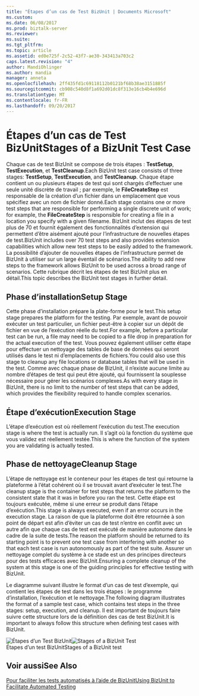 ```yaml
---
title: "Étapes d’un cas de Test BizUnit | Documents Microsoft"
ms.custom: 
ms.date: 06/08/2017
ms.prod: biztalk-server
ms.reviewer: 
ms.suite: 
ms.tgt_pltfrm: 
ms.topic: article
ms.assetid: ed0e725f-2c52-43f7-ae30-343413a703c2
caps.latest.revision: "4"
author: MandiOhlinger
ms.author: mandia
manager: anneta
ms.openlocfilehash: 2ff435fd1c69118112b0121bf68b38ae3151885f
ms.sourcegitcommit: cb908c540d8f1a692d01dc8f313e16cb4b4e696d
ms.translationtype: MT
ms.contentlocale: fr-FR
ms.lasthandoff: 09/20/2017
---
```

# <a name="stages-of-a-bizunit-test-case"></a><span data-ttu-id="b0140-102">Étapes d’un cas de Test BizUnit</span><span class="sxs-lookup"><span data-stu-id="b0140-102">Stages of a BizUnit Test Case</span></span>
<span data-ttu-id="b0140-103">Chaque cas de test BizUnit se compose de trois étapes : **TestSetup**, **TestExecution**, et **TestCleanup**.</span><span class="sxs-lookup"><span data-stu-id="b0140-103">Each BizUnit test case consists of three stages: **TestSetup**, **TestExecution**, and **TestCleanup**.</span></span> <span data-ttu-id="b0140-104">Chaque étape contient un ou plusieurs étapes de test qui sont chargés d’effectuer une seule unité discrète de travail ; par exemple, le **FileCreateStep** est responsable de la création d’un fichier dans un emplacement que vous spécifiez avec un nom de fichier donné.</span><span class="sxs-lookup"><span data-stu-id="b0140-104">Each stage contains one or more test steps that are responsible for performing a single discrete unit of work; for example, the **FileCreateStep** is responsible for creating a file in a location you specify with a given filename.</span></span>  <span data-ttu-id="b0140-105">BizUnit inclut des étapes de test plus de 70 et fournit également des fonctionnalités d’extension qui permettent d’être aisément ajouté pour l’infrastructure de nouvelles étapes de test.</span><span class="sxs-lookup"><span data-stu-id="b0140-105">BizUnit includes over 70 test steps and also provides extension capabilities which allow new test steps to be easily added to the framework.</span></span> <span data-ttu-id="b0140-106">La possibilité d’ajouter de nouvelles étapes de l’infrastructure permet de BizUnit à utiliser sur un large éventail de scénarios.</span><span class="sxs-lookup"><span data-stu-id="b0140-106">The ability to add new steps to the framework allows BizUnit to be used across a broad range of scenarios.</span></span> <span data-ttu-id="b0140-107">Cette rubrique décrit les étapes de test BizUnit plus en détail.</span><span class="sxs-lookup"><span data-stu-id="b0140-107">This topic describes the BizUnit test stages in further detail.</span></span>  
  
## <a name="setup-stage"></a><span data-ttu-id="b0140-108">Phase d’installation</span><span class="sxs-lookup"><span data-stu-id="b0140-108">Setup Stage</span></span>  
 <span data-ttu-id="b0140-109">Cette phase d’installation prépare la plate-forme pour le test.</span><span class="sxs-lookup"><span data-stu-id="b0140-109">This setup stage prepares the platform for the testing.</span></span> <span data-ttu-id="b0140-110">Par exemple, avant de pouvoir exécuter un test particulier, un fichier peut-être à copier sur un dépôt de fichier en vue de l’exécution réelle du test.</span><span class="sxs-lookup"><span data-stu-id="b0140-110">For example, before a particular test can be run, a file may need to be copied to a file drop in preparation for the actual execution of the test.</span></span> <span data-ttu-id="b0140-111">Vous pouvez également utiliser cette étape pour effectuer un nettoyage des tables de base de données qui seront utilisés dans le test ni d’emplacements de fichiers.</span><span class="sxs-lookup"><span data-stu-id="b0140-111">You could also use this stage to cleanup any file locations or database tables that will be used in the test.</span></span> <span data-ttu-id="b0140-112">Comme avec chaque phase de BizUnit, il n’existe aucune limite au nombre d’étapes de test qui peut être ajouté, qui fournissent la souplesse nécessaire pour gérer les scénarios complexes.</span><span class="sxs-lookup"><span data-stu-id="b0140-112">As with every stage in BizUnit, there is no limit to the number of test steps that can be added, which provides the flexibility required to handle complex scenarios.</span></span>  
  
## <a name="execution-stage"></a><span data-ttu-id="b0140-113">Étape d’exécution</span><span class="sxs-lookup"><span data-stu-id="b0140-113">Execution Stage</span></span>  
 <span data-ttu-id="b0140-114">L’étape d’exécution est où réellement l’exécution du test.</span><span class="sxs-lookup"><span data-stu-id="b0140-114">The execution stage is where the test is actually run.</span></span> <span data-ttu-id="b0140-115">Il s’agit où la fonction du système que vous validez est réellement testée.</span><span class="sxs-lookup"><span data-stu-id="b0140-115">This is where the function of the system you are validating is actually tested.</span></span>  
  
## <a name="cleanup-stage"></a><span data-ttu-id="b0140-116">Phase de nettoyage</span><span class="sxs-lookup"><span data-stu-id="b0140-116">Cleanup Stage</span></span>  
 <span data-ttu-id="b0140-117">L’étape de nettoyage est le conteneur pour les étapes de test qui retourne la plateforme à l’état cohérent où il se trouvait avant d’exécuter le test.</span><span class="sxs-lookup"><span data-stu-id="b0140-117">The cleanup stage is the container for test steps that returns the platform to the consistent state that it was in before you ran the test.</span></span> <span data-ttu-id="b0140-118">Cette étape est toujours exécutée, même si une erreur se produit dans l’étape d’exécution.</span><span class="sxs-lookup"><span data-stu-id="b0140-118">This stage is always executed, even if an error occurs in the execution stage.</span></span> <span data-ttu-id="b0140-119">La raison de que la plateforme doit être retournée à son point de départ est afin d’éviter un cas de test n’entre en conflit avec un autre afin que chaque cas de test est exécuté de manière autonome dans le cadre de la suite de tests.</span><span class="sxs-lookup"><span data-stu-id="b0140-119">The reason the platform should be returned to its starting point is to prevent one test case from interfering with another so that each test case is run autonomously as part of the test suite.</span></span> <span data-ttu-id="b0140-120">Assurer un nettoyage complet du système à ce stade est un des principes directeurs pour des tests efficaces avec BizUnit.</span><span class="sxs-lookup"><span data-stu-id="b0140-120">Ensuring a complete cleanup of the system at this stage is one of the guiding principles for effective testing with BizUnit.</span></span>  
  
 <span data-ttu-id="b0140-121">Le diagramme suivant illustre le format d’un cas de test d’exemple, qui contient les étapes de test dans les trois étapes : le programme d’installation, l’exécution et le nettoyage.</span><span class="sxs-lookup"><span data-stu-id="b0140-121">The following diagram illustrates the format of a sample test case, which contains test steps in the three stages: setup, execution, and cleanup.</span></span> <span data-ttu-id="b0140-122">Il est important de toujours faire suivre cette structure lors de la définition des cas de test BizUnit.</span><span class="sxs-lookup"><span data-stu-id="b0140-122">It is important to always follow this structure when defining test cases with BizUnit.</span></span>  
  
 <span data-ttu-id="b0140-123">![Étapes d’un Test BizUnit](../technical-guides/media/0a3e2e30-8329-4e87-ae83-f50f7b6aa0a4.gif "0a3e2e30-8329-4e87-ae83-f50f7b6aa0a4")</span><span class="sxs-lookup"><span data-stu-id="b0140-123">![Stages of a BizUnit Test](../technical-guides/media/0a3e2e30-8329-4e87-ae83-f50f7b6aa0a4.gif "0a3e2e30-8329-4e87-ae83-f50f7b6aa0a4")</span></span>  
<span data-ttu-id="b0140-124">Étapes d’un test BizUnit</span><span class="sxs-lookup"><span data-stu-id="b0140-124">Stages of a BizUnit test</span></span>  
  
## <a name="see-also"></a><span data-ttu-id="b0140-125">Voir aussi</span><span class="sxs-lookup"><span data-stu-id="b0140-125">See Also</span></span>  
 [<span data-ttu-id="b0140-126">Pour faciliter les tests automatisés à l’aide de BizUnit</span><span class="sxs-lookup"><span data-stu-id="b0140-126">Using BizUnit to Facilitate Automated Testing</span></span>](../technical-guides/using-bizunit-to-facilitate-automated-testing.md)